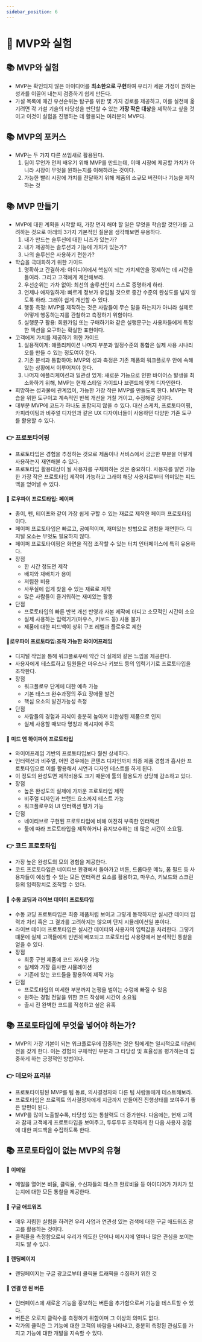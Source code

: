 ```yaml
---
sidebar_position: 6
---
```


# 🌈 MVP와 실험
  
## 📚 MVP와 실험
- MVP는 확인되지 않은 아이디어를 **최소한으로 구현**하여 우리가 세운 가정이 원하는 성과를 이끌어 내는지 검증하기 쉽게 만든다.
- 가설 목록에 매긴 우선순위는 탐구를 위한 몇 가지 경로를 제공하고, 이를 실천에 옮기려면 각 가설 기술의 타당성을 판단할 수 있는 **가장 작은 대상**을 제작하고 싶을 것이고 이것이 실험을 진행하는 데 활용되는 여러분의 MVP다.

## 📚 MVP의 포커스
- MVP는 두 가지 다른 쓰임새로 활용된다.
  1. 팀이 무언가 먼저 배우기 위해 MVP를 만드는데, 이때 시장에 제공할 가치가 아니라 시장이 무엇을 원하는지를 이해하려는 것이다.
  2. 가능한 빨리 시장에 가치를 전달하기 위해 제품의 소규모 버전이나 기능을 제작하는 것

## 📚 MVP 만들기
- MVP에 대한 계획을 시작할 때, 가장 먼저 해야 할 일은 무엇을 학습할 것인가를 고려하는 것으로 아래의 3가지 기본적인 질문을 생각해보면 유용하다.
  1. 내가 만드는 솔루션에 대한 니즈가 있는가?
  2. 내가 제공하는 솔루션과 기능에 가치가 있는가?
  3. 나의 솔루션은 사용하기 편한가?
- 학습을 극대화하기 위한 가이드
  1. 명확하고 간결하게: 아이디어에서 핵심이 되는 가치제안을 정제하는 데 시간을 들여라. 그리고 고객에게 제안해보라.
  2. 우선순위는 가차 없이: 최선의 솔루션인지 스스로 증명하게 하라.
  3. 언제나 애자일하게: 빠르게 정보가 유입될 것으로 중간 수준의 완성도를 넘지 않도록 하라. 그래야 쉽게 개선할 수 있다.
  4. 행동 측정: MVP를 제작하는 것은 사람들이 무슨 말을 하는지가 아니라 실제로 어떻게 행동하는지를 관찰하고 측정하기 위함이다.
  5. 실행문구 활용: 회원가입 또는 구매하기와 같은 실행문구는 사용자들에게 특정한 액션을 요구하는 확실한 표현이다.
- 고객에게 가치를 제공하기 위한 가이드
  1. 실용적이게: 애플리케이션 나머지 부분과 일정수준의 통합은 실제 사용 시나리오를 만들 수 있는 정도여야 한다.
  2. 기존 분석과 통합하여: MVP의 성과 측정은 기존 제품의 워크플로우 안에 속해 있는 상황에서 이루어져야 한다.
  3. 나머지 애플리케이션과 일관성 있게: 새로운 기능으로 인한 바이어스 발생을 최소화하기 위해, MVP는 현재 스타일 가이드나 브랜드에 맞게 디자인한다.
- 희망하는 성과물에 관계없이, 가능한 가장 작은 MVP를 만들도록 한다. MVP는 학습을 위한 도구이고 계속적인 반복 개선을 거칠 거이고, 수정해갈 것이다.
- 대부분 MVP에 코드가 하나도 포함되지 않을 수 있다. 대신 스케치, 프로토타이핑, 카피라이팅과 비주얼 디자인과 같은 UX 디자이너들이 사용하던 다양한 기존 도구를 활용할 수 있다.

### 👉 프로토타이핑
- 프로토타입은 경험을 추정하는 것으로 제품이나 서비스에서 궁금한 부분을 어떻게 사용하는지 재연해볼 수 있다.
- 프로토타입 활용대상이 될 사용자를 구체화하는 것은 중요하다. 사용자를 알면 가능한 가장 작은 프로토타입 제작이 가능하고 그래야 해당 사용자로부터 의미있는 피드백을 얻어낼 수 있다.

#### 🎈 로우파이 프로토타입: 페이퍼
- 종이, 펜, 테이프와 같이 가장 쉽게 구할 수 있는 재료로 제작한 페이퍼 프로토타입이다.
- 페이퍼 프로토타입은 빠르고, 공예적이며, 재미있는 방법으로 경험을 재연한다. 디지털 요소는 무엇도 필요하지 않다.
- 페이퍼 프로토타이핑은 화면을 직접 조작할 수 있는 터치 인터페이스에 특히 유용하다.
- 장점
  - 한 시간 정도면 제작
  - 배치와 재배치가 용이
  - 저렴한 비용
  - 사무실에 쉽게 찾을 수 있는 재료로 제작
  - 많은 사람들이 즐거워하는 재미있는 활동
- 단점
  - 프로토타입의 빠른 반복 개선 반영과 사본 제작에 더디고 소모적인 시간이 소요
  - 실제 사용하는 입력기기(마우스, 키보드 등) 사용 불가
  - 제품에 대한 피드백이 상위 구조 레벨과 플로우로 제한

#### 🎈로우파이 프로토타입:조작 가능한 와이어프레임
- 디지털 작업을 통해 워크플로우에 약간 더 실제와 같은 느낌을 제공한다.
- 사용자에게 테스트하고 팀원들은 마우스나 키보드 등의 입력기기로 프로토타입을 조작한다.
- 장점
  - 워크플로우 단계에 대한 예측 가능
  - 기본 태스크 완수과정의 주요 장애물 발견
  - 핵심 요소의 발견가능성 측정
- 단점
  - 사람들의 경험과 지식이 충분히 높아져 미완성된 제품으로 인지
  - 실제 사용할 때보다 명칭과 메시지에 주목

#### 🎈 미드 앤 하이파이 프로토타입
- 와이어프레임 기반의 프로토타입보다 훨씬 상세하다.
- 인터랙션과 비주얼, 어떤 경우에는 콘텐츠 디자인까지 최종 제품 경험과 흡사한 프로토타입으로 이를 활용해서 시연과 디자인 테스트를 하게 된다.
- 이 정도의 완성도면 제작비용도 크기 때문에 툴의 활용도가 상당해 감소하고 있다.
- 장점
  - 높은 완성도의 실제에 가까운 프로토타입 제작
  - 비주얼 디자인과 브랜드 요소까지 테스트 가능
  - 워크플로우와 UI 인터랙션 평가 가능
- 단점
  - 네이티브로 구현된 프로토타입에 비해 여전히 부족한 인터랙션
  - 툴에 따라 프로토타입을 제작하거나 유지보수하는 데 많은 시간이 소요됨.

### 👉 코드 프로토타입
- 가장 높은 완성도의 모의 경험을 제공한다.
- 코드 프로토타입은 네이티브 환경에서 돌아가고 버튼, 드롭다운 메뉴, 폼 필드 등 사용자들이 예상할 수 있는 모든 인터랙션 요소를 활용하고, 마우스, 키보드와 스크린 등의 입력장치로 조작할 수 있다.

#### 🎈 수동 코딩과 라이브 데이터 프로토타입
- 수동 코딩 프로토타입은 최종 제품처럼 보이고 그렇게 동작하지만 실시간 데이터 입력과 처리 혹은 그 결과를 고려하지는 않으며 단지 시뮬레이션일 뿐이다.
- 라이브 데이터 프로토타입은 실시간 데이터와 사용자의 입력값을 처리한다. 그렇기 떄문에 실제 고객들에게 빈번히 배포되고 프로토타입 사용량에서 분석적인 통찰을 얻을 수 있다.
- 장점
  - 최종 구현 제품에 코드 재사용 가능
  - 실제와 가장 흡사한 시뮬레이션
  - 기존에 있는 코드들을 활용하여 제작 가능
- 단점
  - 프로토타입의 미세한 부분까지 논쟁을 벌이는 수렁에 빠질 수 있음
  - 원하는 경험 전달을 위한 코드 작성에 시간이 소요됨
  - 출시 전 완벽한 코드를 작성하고 싶은 유혹

## 📚 프로토타입에 무엇을 넣어야 하는가?
- MVP의 가장 기본이 되는 워크플로우에 집중하는 것은 팀에게는 일시적으로 터널비전을 갖게 한다. 이는 경험의 구체적인 부분과 그 타당성 및 효율성을 평가하는데 집중하게 하는 긍정적인 방법이다.

### 👉 데모와 프리뷰
- 프로토타이핑된 MVP를 팀 동료, 의사결정자와 다른 팀 사람들에게 테스트해보라.
- 프로토타입은 프로젝트 의사결정자에게 지금까지 만들어진 진행상태를 보여주기 좋은 방편이 된다.
- MVP를 많이 노출할수록, 타당성 있는 통찰력도 더 증가한다. 다음에는, 현재 고객과 잠재 고객에게 프로토타입을 보여주고, 두루두루 조작하게 한 다음 사용자 경험에 대한 피드백을 수집하도록 한다.

## 📚 프로토타입이 없는 MVP의 유형

#### 🎈 이메일
- 메일을 열어본 비율, 클릭율, 수신자들의 태스크 완료비율 등 아이디어가 가치가 있는지에 대한 모든 통찰을 제공한다.

#### 🎈 구글 애드워즈
- 매우 저렴한 실험을 하려면 우리 사업과 연관성 있는 검색에 대한 구글 애드워즈 광고를 활용하는 것이다.
- 클릭율을 측정함으로써 우리가 의도한 단어나 메시지에 얼마나 많은 관심을 보이는지도 알 수 있다.

#### 🎈 랜딩페이지
- 랜딩페이지는 구글 광고로부터 클릭율 트래픽을 수집하기 위한 것

#### 🎈 연결 안 된 버튼
- 인터페이스에 새로운 기능을 홍보하는 버튼을 추가함으로써 기능을 테스트할 수 있다.
- 버튼은 오로지 클릭수를 측정하기 위함이며 그 이상의 의미도 없다.
- 각가의 클릭은 그 기능에 대한 고객의 바람을 나타내고, 충분히 측정된 관심도를 가지고 기능에 대한 개발을 지속할 수 있다.
